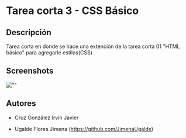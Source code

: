 # Tarea corta 3 - CSS Básico

## Descripción

Tarea corta en donde se hace una extención de la tarea corta 01 "HTML básico" para agregarle estilos(CSS)

## Screenshots
![""](/html.png)


## Autores
* Cruz González Irvin Javier
- Ugalde Flores Jimena (https://github.com/JimenaUgalde)